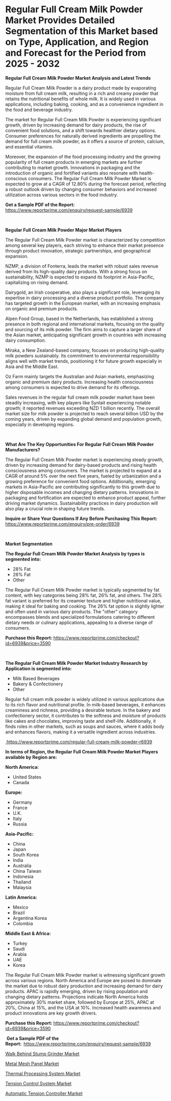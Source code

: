 <p><h1>Regular Full Cream Milk Powder Market Provides Detailed Segmentation of this Market based on Type, Application, and Region and Forecast for the Period from 2025 - 2032</h1></p><p><strong>Regular Full Cream Milk Powder Market Analysis and Latest Trends</strong></p>
<p><p>Regular Full Cream Milk Powder is a dairy product made by evaporating moisture from full cream milk, resulting in a rich and creamy powder that retains the nutritional benefits of whole milk. It is widely used in various applications, including baking, cooking, and as a convenience ingredient in the food and beverage industry. </p><p>The market for Regular Full Cream Milk Powder is experiencing significant growth, driven by increasing demand for dairy products, the rise of convenient food solutions, and a shift towards healthier dietary options. Consumer preferences for naturally derived ingredients are propelling the demand for full cream milk powder, as it offers a source of protein, calcium, and essential vitamins.</p><p>Moreover, the expansion of the food processing industry and the growing popularity of full cream products in emerging markets are further contributing to market growth. Innovations in packaging and the introduction of organic and fortified variants also resonate with health-conscious consumers. The Regular Full Cream Milk Powder Market is expected to grow at a CAGR of 12.80% during the forecast period, reflecting a robust outlook driven by changing consumer behaviors and increased utilization across various sectors in the food industry.</p></p>
<p><strong>Get a Sample PDF of the Report:&nbsp;</strong> <a href="https://www.reportprime.com/enquiry/request-sample/6939?utm_campaign=3571&utm_medium=2&utm_source=Github&utm_content=ia&utm_term=19032025&utm_id=regular-full-cream-milk-powder">https://www.reportprime.com/enquiry/request-sample/6939</a></p>
<p>&nbsp;</p>
<p><strong>Regular Full Cream Milk Powder Major Market Players</strong></p>
<p><p>The Regular Full Cream Milk Powder market is characterized by competition among several key players, each striving to enhance their market presence through product innovation, strategic partnerships, and geographical expansion.</p><p>NZMP, a division of Fonterra, leads the market with robust sales revenue derived from its high-quality dairy products. With a strong focus on sustainability, NZMP is expected to expand its footprint in Asia-Pacific, capitalizing on rising demand.</p><p>Dairygold, an Irish cooperative, also plays a significant role, leveraging its expertise in dairy processing and a diverse product portfolio. The company has targeted growth in the European market, with an increasing emphasis on organic and premium products.</p><p>Alpen Food Group, based in the Netherlands, has established a strong presence in both regional and international markets, focusing on the quality and sourcing of its milk powder. The firm aims to capture a larger share of the Asian market, anticipating significant growth in countries with increasing dairy consumption.</p><p>Miraka, a New Zealand-based company, focuses on producing high-quality milk powders sustainably. Its commitment to environmental responsibility aligns well with market trends, positioning it for future growth especially in Asia and the Middle East.</p><p>Oz Farm mainly targets the Australian and Asian markets, emphasizing organic and premium dairy products. Increasing health consciousness among consumers is expected to drive demand for its offerings.</p><p>Sales revenues in the regular full cream milk powder market have been steadily increasing, with key players like Synlait experiencing notable growth; it reported revenues exceeding NZD 1 billion recently. The overall market size for milk powder is projected to reach several billion USD by the coming years, driven by expanding global demand and population growth, especially in developing regions.</p></p>
<p>&nbsp;</p>
<p><strong>What Are The Key Opportunities For Regular Full Cream Milk Powder Manufacturers?</strong></p>
<p><p>The Regular Full Cream Milk Powder market is experiencing steady growth, driven by increasing demand for dairy-based products and rising health consciousness among consumers. The market is projected to expand at a CAGR of around 5% over the next five years, fueled by urbanization and a growing preference for convenient food options. Additionally, emerging markets in Asia-Pacific are contributing significantly to this growth due to higher disposable incomes and changing dietary patterns. Innovations in packaging and fortification are expected to enhance product appeal, further driving market dynamics. Sustainability practices in dairy production will also play a crucial role in shaping future trends.</p></p>
<p><strong>Inquire or Share Your Questions If Any Before Purchasing This Report:</strong> <a href="https://www.reportprime.com/enquiry/pre-order/6939?utm_campaign=3571&utm_medium=2&utm_source=Github&utm_content=ia&utm_term=19032025&utm_id=regular-full-cream-milk-powder">https://www.reportprime.com/enquiry/pre-order/6939</a></p>
<p>&nbsp;</p>
<p><strong>Market Segmentation</strong></p>
<p><strong>The Regular Full Cream Milk Powder Market Analysis by types is segmented into:</strong></p>
<p><ul><li>28% Fat</li><li>26% Fat</li><li>Other</li></ul></p>
<p><p>The Regular Full Cream Milk Powder market is typically segmented by fat content, with key categories being 28% fat, 26% fat, and others. The 28% fat variant is preferred for its creamier texture and higher nutritional value, making it ideal for baking and cooking. The 26% fat option is slightly lighter and often used in various dairy products. The "other" category encompasses blends and specialized formulations catering to different dietary needs or culinary applications, appealing to a diverse range of consumers.</p></p>
<p><strong>Purchase this Report:&nbsp;</strong><a href="https://www.reportprime.com/checkout?id=6939&price=3590&utm_campaign=3571&utm_medium=2&utm_source=Github&utm_content=ia&utm_term=19032025&utm_id=regular-full-cream-milk-powder">https://www.reportprime.com/checkout?id=6939&price=3590</a></p>
<p>&nbsp;</p>
<p><strong>The Regular Full Cream Milk Powder Market Industry Research by Application is segmented into:</strong></p>
<p><ul><li>Milk Based Beverages</li><li>Bakery & Confectionery</li><li>Other</li></ul></p>
<p><p>Regular full cream milk powder is widely utilized in various applications due to its rich flavor and nutritional profile. In milk-based beverages, it enhances creaminess and richness, providing a desirable texture. In the bakery and confectionery sector, it contributes to the softness and moisture of products like cakes and chocolates, improving taste and shelf-life. Additionally, it finds roles in other markets, such as soups and sauces, where it adds body and enhances flavors, making it a versatile ingredient across industries.</p></p>
<p><a href="https://www.reportprime.com/regular-full-cream-milk-powder-r6939?utm_campaign=3571&utm_medium=2&utm_source=Github&utm_content=ia&utm_term=19032025&utm_id=regular-full-cream-milk-powder">&nbsp;https://www.reportprime.com/regular-full-cream-milk-powder-r6939</a></p>
<p><strong>In terms of Region, the Regular Full Cream Milk Powder Market Players available by Region are:</strong></p>
<p>
    <p> <strong> North America: </strong>
        <ul>
            <li>United States</li>
            <li>Canada</li>
        </ul>
        </p> 
    <p> <strong> Europe: </strong>
        <ul>
            <li>Germany</li>
            <li>France</li>
            <li>U.K.</li>
            <li>Italy</li>
            <li>Russia</li>
        </ul>
        </p> 
    <p> <strong> Asia-Pacific: </strong>
        <ul>
            <li>China</li>
            <li>Japan</li>
            <li>South Korea</li>
            <li>India</li>
            <li>Australia</li>
            <li>China Taiwan</li>
            <li>Indonesia</li>
            <li>Thailand</li>
            <li>Malaysia</li>
        </ul>
        </p> 
    <p> <strong> Latin America: </strong>
        <ul>
            <li>Mexico</li>
            <li>Brazil</li>
            <li>Argentina Korea</li>
            <li>Colombia</li>
        </ul>
        </p> 
    <p> <strong> Middle East & Africa: </strong>
        <ul>
            <li>Turkey</li>
            <li>Saudi</li>
            <li>Arabia</li>
            <li>UAE</li>
            <li>Korea</li>
        </ul>
    </p>
    </p>
<p><p>The Regular Full Cream Milk Powder market is witnessing significant growth across various regions. North America and Europe are poised to dominate the market due to robust dairy production and increasing demand for dairy products. APAC is rapidly emerging, driven by rising population and changing dietary patterns. Projections indicate North America holds approximately 30% market share, followed by Europe at 25%, APAC at 20%, China at 15%, and the USA at 10%. Increased health awareness and product innovations are key growth drivers.</p></p>
<p><strong>Purchase this Report: </strong><a href="https://www.reportprime.com/checkout?id=6939&price=3590&utm_campaign=3571&utm_medium=2&utm_source=Github&utm_content=ia&utm_term=19032025&utm_id=regular-full-cream-milk-powder">https://www.reportprime.com/checkout?id=6939&price=3590</a></p>
<p>&nbsp;<strong>Get a Sample PDF of the Report:&nbsp;&nbsp;</strong><a href="https://www.reportprime.com/enquiry/request-sample/6939?utm_campaign=3571&utm_medium=2&utm_source=Github&utm_content=ia&utm_term=19032025&utm_id=regular-full-cream-milk-powder">https://www.reportprime.com/enquiry/request-sample/6939</a></p>
<p><strong></strong></p>
<p><p><a href="https://www.linkedin.com/pulse/walk-behind-stump-grinder-market-tracking-sales-employment-6cpvc?utm_campaign=3571&utm_medium=2&utm_source=Github&utm_content=ia&utm_term=19032025&utm_id=regular-full-cream-milk-powder">Walk Behind Stump Grinder Market</a></p><p><a href="https://www.linkedin.com/pulse/metal-mesh-panel-market-analysis-report-2025-2032-share-ekcrc?utm_campaign=3571&utm_medium=2&utm_source=Github&utm_content=ia&utm_term=19032025&utm_id=regular-full-cream-milk-powder">Metal Mesh Panel Market</a></p><p><a href="https://www.linkedin.com/pulse/thermal-processing-system-market-analysis-report-2025-2032-sales-ejulc?utm_campaign=3571&utm_medium=2&utm_source=Github&utm_content=ia&utm_term=19032025&utm_id=regular-full-cream-milk-powder">Thermal Processing System Market</a></p><p><a href="https://www.linkedin.com/pulse/billion-dollar-tension-control-system-market-industry-value-future-247cc?utm_campaign=3571&utm_medium=2&utm_source=Github&utm_content=ia&utm_term=19032025&utm_id=regular-full-cream-milk-powder">Tension Control System Market</a></p><p><a href="https://www.linkedin.com/pulse/market-research-report-growth-automatic-tension-controller-kt1pc?utm_campaign=3571&utm_medium=2&utm_source=Github&utm_content=ia&utm_term=19032025&utm_id=regular-full-cream-milk-powder">Automatic Tension Controller Market</a></p></p>